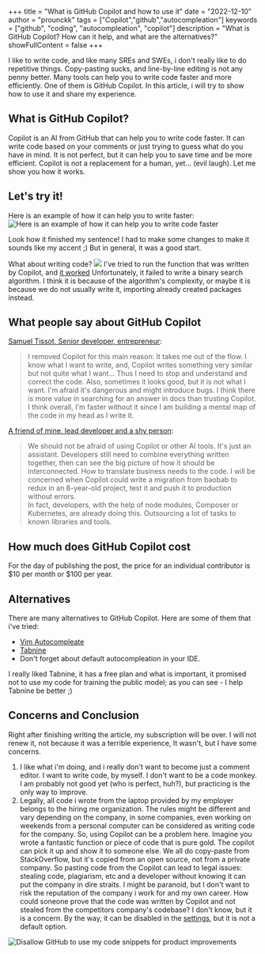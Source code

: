 +++
title = "What is GitHub Copilot and how to use it"
date = "2022-12-10"
author = "prounckk"
tags = ["Copilot","github","autocompleation"]
keywords = ["github", "coding", "autocompleation", "copilot"]
description = "What is GitHub Copilot? How can it help, and what are the alternatives?"
showFullContent = false
+++

I like to write code, and like many SREs and SWEs, i don't really like to do repetitive things. Copy-pasting sucks, and line-by-line editing is not any penny better. Many tools can help you to write code faster and more efficiently. One of them is GitHub Copilot. In this article, i will try to show how to use it and share my experience.

## What is GitHub Copilot?
Copilot is an AI from GitHub that can help you to write code faster. It can write code based on your comments or just trying to guess what do you have in mind. It is not perfect, but it can help you to save time and be more efficient. Copilot is not a replacement for a human, yet... (evil laugh). Let me show you how it works.

## Let's try it!
Here is an example of how it can help you to write faster:
![Here is an example of how it can help you to write code faster](/2022/copilot-wrote-article-for-me.png "Here is an example of how it can help you to write code faster")

Look how it finished my sentence! I had to make some changes to make it sounds like my accent ;) But in general, it was a good start.

What about writing code?
![](/2022/github-copilot-bubble-sorting-go.gif )
I've tried to run the function that was written by Copilot, and [it worked](https://play.golang.com/p/Z9AJUEOhud6)
Unfortunately, it failed to write a binary search algorithm. I think it is because of the algorithm's complexity, or maybe it is because we do not usually write it, importing already created packages instead.


## What people say about GitHub Copilot
[Samuel Tissot, Senior developer, entrepreneur](https://www.linkedin.com/in/samueltissot/):
>  I removed Copilot for this main reason: It takes me out of the flow. I know what I want to write, and, Copilot writes something very similar but not quite what I want… Thus I need to stop and understand and correct the code. 
Also, sometimes it looks good, but it is not what I want. I'm afraid it's dangerous and might introduce bugs.  I think there is more value in searching for an answer in docs than trusting Copilot.  I think overall, I'm faster without it since I am building a mental map of the code in my head as I write it.

[A friend of mine, lead developer and a shy person](https://www.linkedin.com/in/zarif-safiullin/):
> We should not be afraid of using Copilot or other AI tools. 
It's just an assistant. Developers still need to combine everything written together, then can see the big picture of how it should be interconnected. How to translate business needs to the code.  I will be concerned when Copilot could write a migration from baobab to redux in an 8-year-old project, test it and push it to production without errors.   
In fact, developers, with the help of node modules, Composer or Kubernetes, are already doing this. Outsourcing a lot of tasks to known libraries and tools.


## How much does GitHub Copilot cost
For the day of publishing the post, the price for an individual contributor is $10 per month or $100 per year.


## Alternatives
There are many alternatives to GitHub Copilot. Here are some of them that i've tried:
 - [Vim Autocompleate](https://lual.dev/blog/how-to-use-autocompletion-in-vim/)
 - [Tabnine](https://www.tabnine.com/)
 - Don't forget about default autocompleation in your IDE.

I really liked Tabnine, it has a free plan and what is important, it promised not to use my code for training the public model; as you can see - I help Tabnine be better ;) 

## Concerns and Conclusion
Right after finishing writing the article, my subscription will be over. I will not renew it, not because it was a terrible experience, It wasn't, but I have some concerns.
1. I like what i'm doing, and i really don't want to become just a comment editor. I want to write code, by myself. I don't want to be a code monkey. I am probably not good yet (who is perfect, huh?), but practicing is the only way to improve. 
2. Legally, all code i wrote from the laptop provided by my employer belongs to the hiring me organization. The rules might be different and vary depending on the company, in some companies, even working on weekends from a personal computer can be considered as writing code for the company. So, using Copilot can be a problem here. Imagine you wrote a fantastic function or piece of code that is pure gold. The copilot can pick it up and show it to someone else. We all do copy-paste from StackOverflow, but it's copied from an open source, not from a private company. So pasting code from the Copilot can lead to legal issues: stealing code, plagiarism, etc and a developer without knowing it can put the company in dire straits. I might be paranoid, but I don't want to risk the reputation of the company i work for and my own career. How could soneone prove that the code was written by Copilot and not stealed from the competitors company's codebase? I don't know, but it is a concern.
By the way, it can be disabled in the [settings](https://github.com/settings/copilot), but it is not a default option.

![Disallow GitHub to use my code snippets for product improvements](/2022/github-copilot-settings.png "Disallow GitHub to use my code snippets for product improvements")




